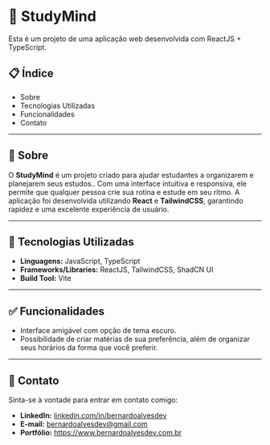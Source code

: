 # 📖 StudyMind

Esta é um projeto de uma aplicação web desenvolvida com ReactJS + TypeScript.

## 📋 Índice

- Sobre
- Tecnologias Utilizadas
- Funcionalidades
- Contato

---

## 🧐 Sobre

O **StudyMind** é um projeto criado para ajudar estudantes a organizarem e planejarem seus estudos.. Com uma interface intuitiva e responsiva, ele permite que qualquer pessoa crie sua rotina e estude em seu ritmo.
A aplicação foi desenvolvida utilizando **React** e **TailwindCSS**, garantindo rapidez e uma excelente experiência de usuário.

---

## 🚀 Tecnologias Utilizadas

- **Linguagens:** JavaScript, TypeScript
- **Frameworks/Libraries:** ReactJS, TailwindCSS, ShadCN UI
- **Build Tool:** Vite

---

## ✅ Funcionalidades

- Interface amigável com opção de tema escuro.
- Possibilidade de criar matérias de sua preferência, além de organizar seus horários da forma que você preferir.

---

## 👤 Contato
Sinta-se à vontade para entrar em contato comigo:

- **LinkedIn:** [linkedin.com/in/bernardoalvesdev](https://linkedin.com/in/bernardoalvesdev)
- **E-mail:** bernardoalvesdev@gmail.com
- **Portfólio:** https://www.bernardoalvesdev.com.br
